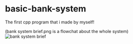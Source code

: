 # basic-bank-system

The first cpp program that i made by myself!

(bank system brief.png is a flowchat about the whole system)
![bank system brief](https://user-images.githubusercontent.com/113666750/226172588-80307940-6fdc-4382-8ca7-3d447df08d63.png)
